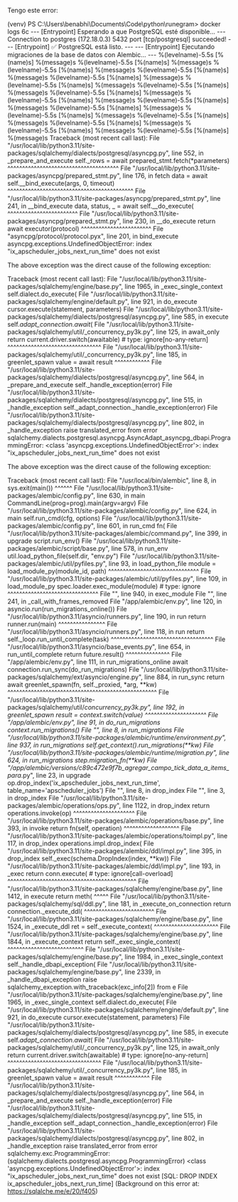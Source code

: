 Tengo este error:

(venv) PS C:\Users\benabhi\Documents\Code\python\runegram> docker logs 6c
--- [Entrypoint] Esperando a que PostgreSQL esté disponible... ---
Connection to postgres (172.18.0.3) 5432 port [tcp/postgresql] succeeded!
--- [Entrypoint] ✅ PostgreSQL está listo. ---
--- [Entrypoint] Ejecutando migraciones de la base de datos con Alembic... ---
%(levelname)-5.5s [%(name)s] %(message)s
%(levelname)-5.5s [%(name)s] %(message)s
%(levelname)-5.5s [%(name)s] %(message)s
%(levelname)-5.5s [%(name)s] %(message)s
%(levelname)-5.5s [%(name)s] %(message)s
%(levelname)-5.5s [%(name)s] %(message)s
%(levelname)-5.5s [%(name)s] %(message)s
%(levelname)-5.5s [%(name)s] %(message)s
%(levelname)-5.5s [%(name)s] %(message)s
%(levelname)-5.5s [%(name)s] %(message)s
%(levelname)-5.5s [%(name)s] %(message)s
%(levelname)-5.5s [%(name)s] %(message)s
%(levelname)-5.5s [%(name)s] %(message)s
%(levelname)-5.5s [%(name)s] %(message)s
%(levelname)-5.5s [%(name)s] %(message)s
%(levelname)-5.5s [%(name)s] %(message)s
Traceback (most recent call last):
  File "/usr/local/lib/python3.11/site-packages/sqlalchemy/dialects/postgresql/asyncpg.py", line 552, in _prepare_and_execute
    self._rows = await prepared_stmt.fetch(*parameters)
                 ^^^^^^^^^^^^^^^^^^^^^^^^^^^^^^^^^^^^^^
  File "/usr/local/lib/python3.11/site-packages/asyncpg/prepared_stmt.py", line 176, in fetch
    data = await self.__bind_execute(args, 0, timeout)
           ^^^^^^^^^^^^^^^^^^^^^^^^^^^^^^^^^^^^^^^^^^^
  File "/usr/local/lib/python3.11/site-packages/asyncpg/prepared_stmt.py", line 241, in __bind_execute
    data, status, _ = await self.__do_execute(
                      ^^^^^^^^^^^^^^^^^^^^^^^^
  File "/usr/local/lib/python3.11/site-packages/asyncpg/prepared_stmt.py", line 230, in __do_execute
    return await executor(protocol)
           ^^^^^^^^^^^^^^^^^^^^^^^^
  File "asyncpg/protocol/protocol.pyx", line 201, in bind_execute
asyncpg.exceptions.UndefinedObjectError: index "ix_apscheduler_jobs_next_run_time" does not exist

The above exception was the direct cause of the following exception:

Traceback (most recent call last):
  File "/usr/local/lib/python3.11/site-packages/sqlalchemy/engine/base.py", line 1965, in _exec_single_context
    self.dialect.do_execute(
  File "/usr/local/lib/python3.11/site-packages/sqlalchemy/engine/default.py", line 921, in do_execute
    cursor.execute(statement, parameters)
  File "/usr/local/lib/python3.11/site-packages/sqlalchemy/dialects/postgresql/asyncpg.py", line 585, in execute
    self._adapt_connection.await_(
  File "/usr/local/lib/python3.11/site-packages/sqlalchemy/util/_concurrency_py3k.py", line 125, in await_only
    return current.driver.switch(awaitable)  # type: ignore[no-any-return]
           ^^^^^^^^^^^^^^^^^^^^^^^^^^^^^^^^
  File "/usr/local/lib/python3.11/site-packages/sqlalchemy/util/_concurrency_py3k.py", line 185, in greenlet_spawn
    value = await result
            ^^^^^^^^^^^^
  File "/usr/local/lib/python3.11/site-packages/sqlalchemy/dialects/postgresql/asyncpg.py", line 564, in _prepare_and_execute
    self._handle_exception(error)
  File "/usr/local/lib/python3.11/site-packages/sqlalchemy/dialects/postgresql/asyncpg.py", line 515, in _handle_exception
    self._adapt_connection._handle_exception(error)
  File "/usr/local/lib/python3.11/site-packages/sqlalchemy/dialects/postgresql/asyncpg.py", line 802, in _handle_exception
    raise translated_error from error
sqlalchemy.dialects.postgresql.asyncpg.AsyncAdapt_asyncpg_dbapi.ProgrammingError: <class 'asyncpg.exceptions.UndefinedObjectError'>: index "ix_apscheduler_jobs_next_run_time" does not exist

The above exception was the direct cause of the following exception:

Traceback (most recent call last):
  File "/usr/local/bin/alembic", line 8, in <module>
    sys.exit(main())
             ^^^^^^
  File "/usr/local/lib/python3.11/site-packages/alembic/config.py", line 630, in main
    CommandLine(prog=prog).main(argv=argv)
  File "/usr/local/lib/python3.11/site-packages/alembic/config.py", line 624, in main
    self.run_cmd(cfg, options)
  File "/usr/local/lib/python3.11/site-packages/alembic/config.py", line 601, in run_cmd
    fn(
  File "/usr/local/lib/python3.11/site-packages/alembic/command.py", line 399, in upgrade
    script.run_env()
  File "/usr/local/lib/python3.11/site-packages/alembic/script/base.py", line 578, in run_env
    util.load_python_file(self.dir, "env.py")
  File "/usr/local/lib/python3.11/site-packages/alembic/util/pyfiles.py", line 93, in load_python_file
    module = load_module_py(module_id, path)
             ^^^^^^^^^^^^^^^^^^^^^^^^^^^^^^^
  File "/usr/local/lib/python3.11/site-packages/alembic/util/pyfiles.py", line 109, in load_module_py
    spec.loader.exec_module(module)  # type: ignore
    ^^^^^^^^^^^^^^^^^^^^^^^^^^^^^^^
  File "<frozen importlib._bootstrap_external>", line 940, in exec_module
  File "<frozen importlib._bootstrap>", line 241, in _call_with_frames_removed
  File "/app/alembic/env.py", line 120, in <module>
    asyncio.run(run_migrations_online())
  File "/usr/local/lib/python3.11/asyncio/runners.py", line 190, in run
    return runner.run(main)
           ^^^^^^^^^^^^^^^^
  File "/usr/local/lib/python3.11/asyncio/runners.py", line 118, in run
    return self._loop.run_until_complete(task)
           ^^^^^^^^^^^^^^^^^^^^^^^^^^^^^^^^^^^
  File "/usr/local/lib/python3.11/asyncio/base_events.py", line 654, in run_until_complete
    return future.result()
           ^^^^^^^^^^^^^^^
  File "/app/alembic/env.py", line 111, in run_migrations_online
    await connection.run_sync(do_run_migrations)
  File "/usr/local/lib/python3.11/site-packages/sqlalchemy/ext/asyncio/engine.py", line 884, in run_sync
    return await greenlet_spawn(fn, self._proxied, *arg, **kw)
           ^^^^^^^^^^^^^^^^^^^^^^^^^^^^^^^^^^^^^^^^^^^^^^^^^^^
  File "/usr/local/lib/python3.11/site-packages/sqlalchemy/util/_concurrency_py3k.py", line 192, in greenlet_spawn
    result = context.switch(value)
             ^^^^^^^^^^^^^^^^^^^^^
  File "/app/alembic/env.py", line 91, in do_run_migrations
    context.run_migrations()
  File "<string>", line 8, in run_migrations
  File "/usr/local/lib/python3.11/site-packages/alembic/runtime/environment.py", line 937, in run_migrations
    self.get_context().run_migrations(**kw)
  File "/usr/local/lib/python3.11/site-packages/alembic/runtime/migration.py", line 624, in run_migrations
    step.migration_fn(**kw)
  File "/app/alembic/versions/c89c472e9f7b_agregar_campo_tick_data_a_items_para_.py", line 23, in upgrade
    op.drop_index('ix_apscheduler_jobs_next_run_time', table_name='apscheduler_jobs')
  File "<string>", line 8, in drop_index
  File "<string>", line 3, in drop_index
  File "/usr/local/lib/python3.11/site-packages/alembic/operations/ops.py", line 1122, in drop_index
    return operations.invoke(op)
           ^^^^^^^^^^^^^^^^^^^^^
  File "/usr/local/lib/python3.11/site-packages/alembic/operations/base.py", line 393, in invoke
    return fn(self, operation)
           ^^^^^^^^^^^^^^^^^^^
  File "/usr/local/lib/python3.11/site-packages/alembic/operations/toimpl.py", line 117, in drop_index
    operations.impl.drop_index(
  File "/usr/local/lib/python3.11/site-packages/alembic/ddl/impl.py", line 395, in drop_index
    self._exec(schema.DropIndex(index, **kw))
  File "/usr/local/lib/python3.11/site-packages/alembic/ddl/impl.py", line 193, in _exec
    return conn.execute(  # type: ignore[call-overload]
           ^^^^^^^^^^^^^^^^^^^^^^^^^^^^^^^^^^^^^^^^^^^^
  File "/usr/local/lib/python3.11/site-packages/sqlalchemy/engine/base.py", line 1412, in execute
    return meth(
           ^^^^^
  File "/usr/local/lib/python3.11/site-packages/sqlalchemy/sql/ddl.py", line 181, in _execute_on_connection
    return connection._execute_ddl(
           ^^^^^^^^^^^^^^^^^^^^^^^^
  File "/usr/local/lib/python3.11/site-packages/sqlalchemy/engine/base.py", line 1524, in _execute_ddl
    ret = self._execute_context(
          ^^^^^^^^^^^^^^^^^^^^^^
  File "/usr/local/lib/python3.11/site-packages/sqlalchemy/engine/base.py", line 1844, in _execute_context
    return self._exec_single_context(
           ^^^^^^^^^^^^^^^^^^^^^^^^^^
  File "/usr/local/lib/python3.11/site-packages/sqlalchemy/engine/base.py", line 1984, in _exec_single_context
    self._handle_dbapi_exception(
  File "/usr/local/lib/python3.11/site-packages/sqlalchemy/engine/base.py", line 2339, in _handle_dbapi_exception
    raise sqlalchemy_exception.with_traceback(exc_info[2]) from e
  File "/usr/local/lib/python3.11/site-packages/sqlalchemy/engine/base.py", line 1965, in _exec_single_context
    self.dialect.do_execute(
  File "/usr/local/lib/python3.11/site-packages/sqlalchemy/engine/default.py", line 921, in do_execute
    cursor.execute(statement, parameters)
  File "/usr/local/lib/python3.11/site-packages/sqlalchemy/dialects/postgresql/asyncpg.py", line 585, in execute
    self._adapt_connection.await_(
  File "/usr/local/lib/python3.11/site-packages/sqlalchemy/util/_concurrency_py3k.py", line 125, in await_only
    return current.driver.switch(awaitable)  # type: ignore[no-any-return]
           ^^^^^^^^^^^^^^^^^^^^^^^^^^^^^^^^
  File "/usr/local/lib/python3.11/site-packages/sqlalchemy/util/_concurrency_py3k.py", line 185, in greenlet_spawn
    value = await result
            ^^^^^^^^^^^^
  File "/usr/local/lib/python3.11/site-packages/sqlalchemy/dialects/postgresql/asyncpg.py", line 564, in _prepare_and_execute
    self._handle_exception(error)
  File "/usr/local/lib/python3.11/site-packages/sqlalchemy/dialects/postgresql/asyncpg.py", line 515, in _handle_exception
    self._adapt_connection._handle_exception(error)
  File "/usr/local/lib/python3.11/site-packages/sqlalchemy/dialects/postgresql/asyncpg.py", line 802, in _handle_exception
    raise translated_error from error
sqlalchemy.exc.ProgrammingError: (sqlalchemy.dialects.postgresql.asyncpg.ProgrammingError) <class 'asyncpg.exceptions.UndefinedObjectError'>: index "ix_apscheduler_jobs_next_run_time" does not exist
[SQL:
DROP INDEX ix_apscheduler_jobs_next_run_time]
(Background on this error at: https://sqlalche.me/e/20/f405)


